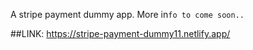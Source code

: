 A stripe payment dummy app. More in`fo to come soon..`

##LINK: https://stripe-payment-dummy11.netlify.app/

